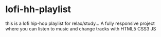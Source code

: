 # lofi-hh-playlist
this is a lofi hip-hop playlist for relax/study... 
A fully responsive project where you can listen to music and change tracks
with HTML5 CSS3 JS
